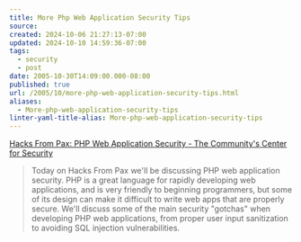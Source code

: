 ```yaml
---
title: More Php Web Application Security Tips
source: 
created: 2024-10-06 21:27:13-07:00
updated: 2024-10-10 14:59:36-07:00
tags:
  - security
  - post
date: 2005-10-30T14:09:00.000-08:00
published: true
url: /2005/10/more-php-web-application-security-tips.html
aliases:
  - More-php-web-application-security-tips
linter-yaml-title-alias: More-php-web-application-security-tips
---
```



[Hacks From Pax: PHP Web Application Security - The Community's Center for Security](http://www.linuxsecurity.com/content/view/120043/ "Hacks From Pax: PHP Web Application Security - The Community's Center for Security")  
  

>   
> Today on Hacks From Pax we'll be discussing PHP web application security. PHP is a great language for rapidly developing web applications, and is very friendly to beginning programmers, but some of its design can make it difficult to write web apps that are properly secure. We'll discuss some of the main security "gotchas" when developing PHP web applications, from proper user input sanitization to avoiding SQL injection vulnerabilities.